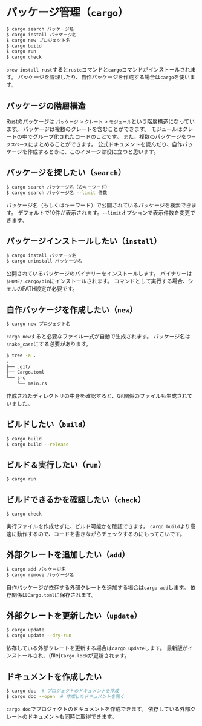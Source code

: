 # パッケージ管理（``cargo``）

```bash
$ cargo search パッケージ名
$ cargo install パッケージ名
$ cargo new プロジェクト名
$ cargo build
$ cargo run
$ cargo check
```

``brew install rust``すると``rustc``コマンドと``cargo``コマンドがインストールされます。
パッケージを管理したり、自作パッケージを作成する場合は``cargo``を使います。

## パッケージの階層構造

Rustのパッケージは ``パッケージ`` > ``クレート`` > ``モジュール``という階層構造になっています。
パッケージは複数のクレートを含むことができます。
モジュールはクレートの中でグループ化されたコードのことです。
また、複数のパッケージを``ワークスペース``にまとめることができます。
公式ドキュメントを読んだり、自作パッケージを作成するときに、このイメージは役に立つと思います。

## パッケージを探したい（``search``）

```bash
$ cargo search パッケージ名（のキーワード）
$ cargo search パッケージ名 --limit 件数
```

パッケージ名（もしくはキーワード）で公開されているパッケージを検索できます。
デフォルトで10件が表示されます。``--limit``オプションで表示件数を変更できます。

## パッケージインストールしたい（``install``）

```bash
$ cargo install パッケージ名
$ cargo uninstall パッケージ名
```

公開されているパッケージのバイナリーをインストールします。
バイナリーは``$HOME/.cargo/bin``にインストールされます。
コマンドとして実行する場合、シェルのPATH設定が必要です。

## 自作パッケージを作成したい（``new``）

```bash
$ cargo new プロジェクト名
```

``cargo new``すると必要なファイル一式が自動で生成されます。
パッケージ名は``snake_case``にする必要があります。

```bash
$ tree -a .
.
├── .git/
├── Cargo.toml
└── src
    └── main.rs
```

作成されたディレクトリの中身を確認すると、Git関係のファイルも生成されていました。

## ビルドしたい（``build``）

```bash
$ cargo build
$ cargo build --release
```

## ビルド＆実行したい（``run``）

```bash
$ cargo run
```

## ビルドできるかを確認したい（``check``）

```bash
$ cargo check
```

実行ファイルを作成せずに、ビルド可能かを確認できます。
``cargo build``より高速に動作するので、コードを書きながらチェックするのにもってこいです。

## 外部クレートを追加したい（``add``）

```bash
$ cargo add パッケージ名
$ cargo remove パッケージ名
```

自作パッケージが依存する外部クレートを追加する場合は``cargo add``します。
依存関係は``Cargo.toml``に保存されます。

## 外部クレートを更新したい（``update``）

```bash
$ cargo update
$ cargo update --dry-run
```

依存している外部クレートを更新する場合は``cargo update``します。
最新版がインストールされ、{file}`Cargo.lock`が更新されます。

## ドキュメントを作成したい

```bash
$ cargo doc  # プロジェクトのドキュメントを作成
$ cargo doc --open  # 作成したドキュメントを開く
```

``cargo doc``でプロジェクトのドキュメントを作成できます。
依存している外部クレートのドキュメントも同時に取得できます。
